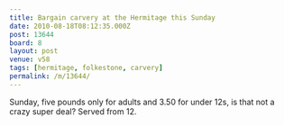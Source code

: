 ```yaml
---
title: Bargain carvery at the Hermitage this Sunday
date: 2010-08-18T08:12:35.000Z
post: 13644
board: 8
layout: post
venue: v58
tags: [hermitage, folkestone, carvery]
permalink: /m/13644/
---
```

Sunday, five pounds only for adults and 3.50 for under 12s, is that not a crazy super deal? Served from 12.
